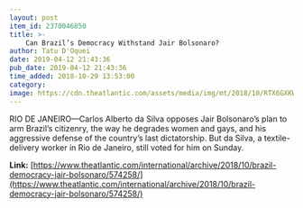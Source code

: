 ```yaml
---
layout: post
item_id: 2370046850
title: >-
    Can Brazil’s Democracy Withstand Jair Bolsonaro?
author: Tatu D'Oquei
date: 2019-04-12 21:43:36
pub_date: 2019-04-12 21:43:36
time_added: 2018-10-29 13:53:00
category: 
image: https://cdn.theatlantic.com/assets/media/img/mt/2018/10/RTX6GXKW/facebook.jpg?1540819839
---
```


RIO DE JANEIRO—Carlos Alberto da Silva opposes Jair Bolsonaro’s plan to arm Brazil’s citizenry, the way he degrades women and gays, and his aggressive defense of the country’s last dictatorship. But da Silva, a textile-delivery worker in Rio de Janeiro, still voted for him on Sunday.

**Link:** [https://www.theatlantic.com/international/archive/2018/10/brazil-democracy-jair-bolsonaro/574258/](https://www.theatlantic.com/international/archive/2018/10/brazil-democracy-jair-bolsonaro/574258/)

